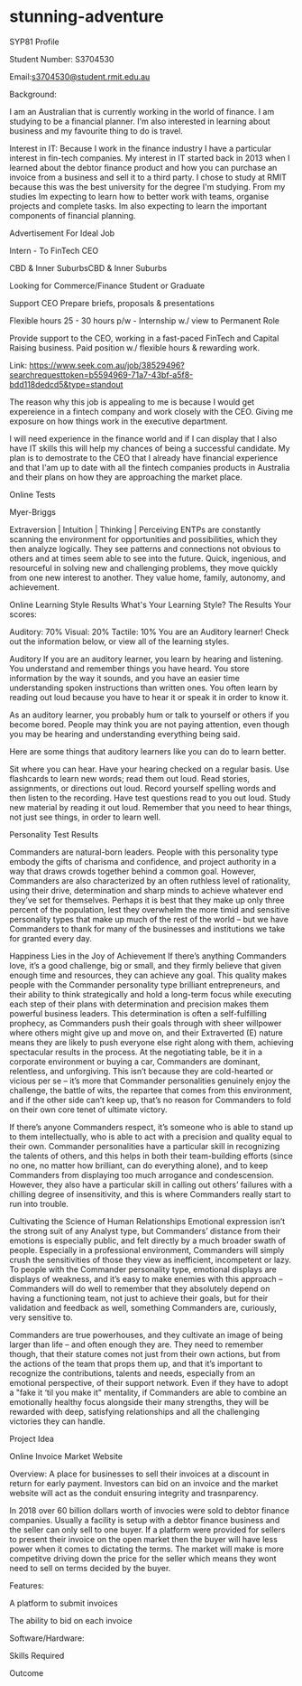 # stunning-adventure
SYP81 Profile 

Student Number: S3704530

Email:s3704530@student.rmit.edu.au

Background: 

I am an Australian that is currently working in the world of finance. I am studying to be a financial planner. I'm also interested in learning about business and my favourite thing to do is travel.

Interest in IT: Because I work in the finance industry I have a particular interest in fin-tech companies. My interest in IT started back in 2013 when I learned about the debtor finance product and how you can purchase an invoice from a business and sell it to a third party. I chose to study at RMIT because this was the best university for the degree I'm studying. From my studies Im expecting to learn how to better work with teams, organise projects and complete tasks. Im also expecting to learn the important components of financial planning.

Advertisement For Ideal Job

Intern - To FinTech CEO

CBD & Inner SuburbsCBD & Inner Suburbs

Looking for Commerce/Finance Student or Graduate

Support CEO Prepare briefs, proposals & presentations

Flexible hours 25 - 30 hours p/w - Internship w./ view to Permanent Role

Provide support to the CEO, working in a fast-paced FinTech and Capital Raising business. Paid position w./ flexible hours & rewarding work.

Link: https://www.seek.com.au/job/38529496?searchrequesttoken=b5594969-71a7-43bf-a5f8-bdd118dedcd5&type=standout

The reason why this job is appealing to me is because I would get expereience in a fintech company and work closely with the CEO. Giving me exposure on how things work in the executive department.

I will need experience in the finance world and if I can display that I also have IT skills this will help my chances of being a successful candidate. My plan is to demostrate to the CEO that I already have financial experience and that I'am up to date with all the fintech companies products in Australia and their plans on how they are approaching the market place.

Online Tests


Myer-Briggs

Extraversion | Intuition | Thinking | Perceiving
ENTPs are constantly scanning the environment for opportunities and possibilities, which they then analyze logically. They see patterns and connections not obvious to others and at times seem able to see into the future. Quick, ingenious, and resourceful in solving new and challenging problems, they move quickly from one new interest to another.
They value home, family, autonomy, and achievement.


Online Learning Style Results
What's Your Learning Style? The Results
Your scores:

Auditory: 70%
Visual: 20%
Tactile: 10%
You are an Auditory learner! Check out the information below, or view all of the learning styles.

Auditory
If you are an auditory learner, you learn by hearing and listening. You understand and remember things you have heard. You store information by the way it sounds, and you have an easier time understanding spoken instructions than written ones. You often learn by reading out loud because you have to hear it or speak it in order to know it.

As an auditory learner, you probably hum or talk to yourself or others if you become bored. People may think you are not paying attention, even though you may be hearing and understanding everything being said.

Here are some things that auditory learners like you can do to learn better.

Sit where you can hear.
Have your hearing checked on a regular basis.
Use flashcards to learn new words; read them out loud.
Read stories, assignments, or directions out loud.
Record yourself spelling words and then listen to the recording.
Have test questions read to you out loud.
Study new material by reading it out loud.
Remember that you need to hear things, not just see things, in order to learn well.


Personality Test Results

Commanders are natural-born leaders. People with this personality type embody the gifts of charisma and confidence, and project authority in a way that draws crowds together behind a common goal. However, Commanders are also characterized by an often ruthless level of rationality, using their drive, determination and sharp minds to achieve whatever end they’ve set for themselves. Perhaps it is best that they make up only three percent of the population, lest they overwhelm the more timid and sensitive personality types that make up much of the rest of the world – but we have Commanders to thank for many of the businesses and institutions we take for granted every day.


Happiness Lies in the Joy of Achievement
If there’s anything Commanders love, it’s a good challenge, big or small, and they firmly believe that given enough time and resources, they can achieve any goal. This quality makes people with the Commander personality type brilliant entrepreneurs, and their ability to think strategically and hold a long-term focus while executing each step of their plans with determination and precision makes them powerful business leaders. This determination is often a self-fulfilling prophecy, as Commanders push their goals through with sheer willpower where others might give up and move on, and their Extraverted (E) nature means they are likely to push everyone else right along with them, achieving spectacular results in the process.
At the negotiating table, be it in a corporate environment or buying a car, Commanders are dominant, relentless, and unforgiving. This isn’t because they are cold-hearted or vicious per se – it’s more that Commander personalities genuinely enjoy the challenge, the battle of wits, the repartee that comes from this environment, and if the other side can’t keep up, that’s no reason for Commanders to fold on their own core tenet of ultimate victory.


If there’s anyone Commanders respect, it’s someone who is able to stand up to them intellectually, who is able to act with a precision and quality equal to their own. Commander personalities have a particular skill in recognizing the talents of others, and this helps in both their team-building efforts (since no one, no matter how brilliant, can do everything alone), and to keep Commanders from displaying too much arrogance and condescension. However, they also have a particular skill in calling out others’ failures with a chilling degree of insensitivity, and this is where Commanders really start to run into trouble.


Cultivating the Science of Human Relationships
Emotional expression isn’t the strong suit of any Analyst type, but Commanders’ distance from their emotions is especially public, and felt directly by a much broader swath of people. Especially in a professional environment, Commanders will simply crush the sensitivities of those they view as inefficient, incompetent or lazy. To people with the Commander personality type, emotional displays are displays of weakness, and it’s easy to make enemies with this approach – Commanders will do well to remember that they absolutely depend on having a functioning team, not just to achieve their goals, but for their validation and feedback as well, something Commanders are, curiously, very sensitive to.


Commanders are true powerhouses, and they cultivate an image of being larger than life – and often enough they are. They need to remember though, that their stature comes not just from their own actions, but from the actions of the team that props them up, and that it’s important to recognize the contributions, talents and needs, especially from an emotional perspective, of their support network. Even if they have to adopt a "fake it ‘til you make it" mentality, if Commanders are able to combine an emotionally healthy focus alongside their many strengths, they will be rewarded with deep, satisfying relationships and all the challenging victories they can handle.


Project Idea

Online Invoice Market Website

Overview: A place for businesses to sell their invoices at a discount in return for early payment. Investors can bid on an invoice and the market website will act as the conduit ensuring integrity and trasnparency.

In 2018 over 60 billion dollars worth of invocies were sold to debtor finance companies. Usually a facility is setup with a debtor finance business and the seller can only sell to one buyer. If a platform were provided for sellers to present their invoice on the open market then the buyer will have less power when it comes to dictating the terms. The market will make is more competitve driving down the price for the seller which means they wont need to sell on terms decided by the buyer.

Features: 

A platform to submit invoices



The ability to bid on each invoice





Software/Hardware:



Skills Required

Outcome
